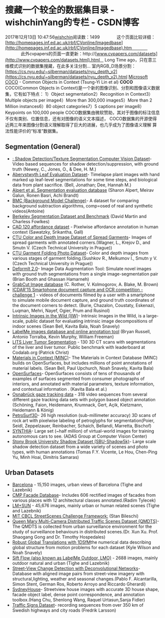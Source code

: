 # 搜藏一个较全的数据集目录 - wishchinYang的专栏 - CSDN博客
2017年12月13日 10:47:56[wishchin](https://me.csdn.net/wishchin)阅读数：1499
             这个页面比较详细：[http://homepages.inf.ed.ac.uk/rbf/CVonline/Imagedbase](http://homepages.inf.ed.ac.uk/rbf/CVonline/Imagedbase).htm             
             此外cvpapers的页面一直更新：http://[www.cvpapers.com/datasets](http://www.cvpapers.com/datasets.html).html   
Long Time ago，只在意三维模式识别的数据集搜藏，在此多关注分割...
室内RGB_D场景分割：[https://cs.nyu.edu/~silberman/datasets/nyu_depth_v2](https://cs.nyu.edu/~silberman/datasets/nyu_depth_v2).html
[Microsoft COCO](http://mscoco.org/) - Common Objects in Context (Tsung-Yi Lin et al)
**COCO**
COCO(Common Objects in Context)是一个新的图像识别、分割和图像语义数据集，它有如下特点：
1）Object segmentation2）Recognition in Context3）Multiple objects per image4）More than 300,000 images5）More than 2 Million instances6）80 object categories7）5 captions per image8）Keypoints on 100,000 people
COCO数据集由微软赞助，其对于图像的标注信息不仅有类别、位置信息，还有对图像的语义文本描述，
COCO数据集的开源使得近两三年来图像分割语义理解取得了巨大的进展，也几乎成为了图像语义理解
算法性能评价的“标准”数据集。
## Segmentation (General)
- [: Shadow Detection/Texture Segmentation Computer Vision Dataset](http://doi.org/10.5281/zenodo.59019)- Video based sequences for shadow detection/suppression, with ground truth (Newey, C., Jones, O., & Dee, H. M.)
- [Aberystwyth Leaf Evaluation Dataset](https://doi.org/10.5281/zenodo.168158)- Timelapse plant images with hand marked up leaf-level segmentations for some time steps, and biological data from plant sacrifice. (Bell, Jonathan; Dee, Hannah M.)
- [Alpert et al. Segmentation evaluation database](http://www.wisdom.weizmann.ac.il/~vision/Seg_Evaluation_DB/index.html) (Sharon Alpert, Meirav Galun, Ronen Basri, Achi Brandt)
- [BMC (Background Model Challenge)](http://bmc.iut-auvergne.com/)- A dataset for comparing background subtraction algorithms, comp=osed of real and synthetic videos(Antoine)
- [Berkeley Segmentation Dataset and Benchmark](http://www.eecs.berkeley.edu/Research/Projects/CS/vision/bsds/) (David Martin and Charless Fowlkes)
- [CAD 120 affordance dataset](https://zenodo.org/record/495570#.WZGTYl2lilM) - Pixelwise affordance annotation in human context (Sawatzky, Srikantha, Gall)
- [CTU Color and Depth Image Dataset of Spread Garments](http://clopema.felk.cvut.cz/color_and_depth_dataset.html)- Images of spread garments with annotated corners.(Wagner, L., Krejov D., and Smutn V. (Czech Technical University in Prague))
- [CTU Garment Folding Photo Dataset](http://clopema.felk.cvut.cz/garment_folding_photo_dataset.html)- Color and depth images from various stages of garment folding.(Sushkov R., Melkumov I., Smutn y V. (Czech Technical University in Prague))
- [DeformIt 2.0](http://www.cs.sfu.ca/~hamarneh/software/DeformIt/index.html)- Image Data Augmentation Tool: Simulate novel images with ground truth segmentations from a single image-segmentation pair (Brian Booth and Ghassan Hamarneh)
- [GrabCut Image database](http://research.microsoft.com/en-us/um/cambridge/projects/visionimagevideoediting/segmentation/grabcut.htm) (C. Rother, V. Kolmogorov, A. Blake, M. Brown)
- [ICDAR'15 Smartphone document capture and OCR competition - challenge 1](http://smartdoc.univ-lr.fr) - videos of documents filmed by a user with a smartphone to simulate mobile document capture, and ground truth coordinates of the document corners to detect. (Burie, Chazalon, Coustaty, Eskenazi, Luqman, Mehri, Nayef, Ogier, Prum and Rusinol)
- [Intrinsic Images in the Wild (IIW)](http://opensurfaces.cs.cornell.edu/publications/intrinsic/)- Intrinsic Images in the Wild, is a large-scale, public dataset for evaluating intrinsic image decompositions of indoor scenes (Sean Bell, Kavita Bala, Noah Snavely)
- [LabelMe images database and online annotation tool](http://people.csail.mit.edu/brussell/research/LabelMe/intro.html) (Bryan Russell, Antonio Torralba, Kevin Murphy, William Freeman)
- [LITS Liver Tumor Segmentation](http://www.lits-challenge.com) - 130 3D CT scans with segmentations of the liver and liver tumor. Public benchmark with leaderboard at Codalab.org (Patrick Christ)
- [Materials in Context (MINC)](http://opensurfaces.cs.cornell.edu/publications/minc/)- The Materials in Context Database (MINC) builds on OpenSurfaces, but includes millions of point annotations of material labels. (Sean Bell, Paul Upchurch, Noah Snavely, Kavita Bala)
- [OpenSurfaces](http://opensurfaces.cs.cornell.edu/publications/opensurfaces/)- OpenSurfaces consists of tens of thousands of examples of surfaces segmented from consumer photographs of interiors, and annotated with material parameters, texture information, and contextual information . (Kavita Bala et al.)
- [Osnabrück gaze tracking data](https://ikw.uos.de/~cv/projects/mm-mkv) - 318 video sequences from several different gaze tracking data sets with polygon based object annotation (Schöning, Faion, Heidemann, Krumnack, Gert, Açik, Kietzmann, Heidemann & König)
- [PetroSurf3D](http://lrs.icg.tugraz.at/research/petroglyphsegmentation/)- 26 high resolution (sub-millimeter accuracy) 3D scans of rock art with pixelwise labeling of petroglyphs for segmentation(Poier, Seidl, Zeppelzauer, Reinbacher, Schaich, Bellandi, Marretta, Bischof)
- [SYNTHIA](http://www.synthia-dataset.net)- Large set (~half million) of virtual-world images for training autonomous cars to see. (ADAS Group at Computer Vision Center)
- [Stony Brook University Shadow Dataset (SBU-Shadow5k)](http://www3.cs.stonybrook.edu/~cvl/content/datasets/shadow_db/SBU-shadow.zip)- Large scale shadow detection dataset from a wide variety of scenes and photo types, with human annotations (Tomas F.Y. Vicente, Le Hou, Chen-Ping Yu, Minh Hoai, Dimitris Samaras)
## Urban Datasets
- [Barcelona](http://www.cs.unc.edu/~jtighe/Papers/ECCV10/) - 15,150 images, urban views of Barcelona (Tighe and Lazebnik)
- [CMP Facade Database](http://cmp.felk.cvut.cz/~tylecr1/facade/)- Includes 606 rectified images of facades from various places with 12 architectural classes annotated.(Radim Tylecek)
- [LM+SUN](http://www.cs.unc.edu/~jtighe/Papers/ECCV10/) - 45,676 images, mainly urban or human related scenes (Tighe and Lazebnik)
- [MIT CBCL StreetScenes Challenge Framework:](http://cbcl.mit.edu/software-datasets/streetscenes/) (Stan Bileschi)
- [Queen Mary Multi-Camera Distributed Traffic Scenes Dataset (QMDTS)](http://www.eecs.qmul.ac.uk/~xx302/ProjectPage/TCSVT_15/index.html)- The QMDTS is collected from urban surveillance environment for the study of surveillance behaviours in distributed scenes.(Dr. Xun Xu. Prof. Shaogang Gong and Dr. Timothy Hospedales)
- [Robust Global Translations with 1DSfM](http://www.cs.cornell.edu/projects/1dsfm/)the numerical data describing global structure from motion problems for each dataset (Kyle Wilson and Noah Snavely)
- [Sift Flow (also known as LabelMe Outdoor, LMO)](http://www.cs.unc.edu/~jtighe/Papers/ECCV10/) - 2688 images, mainly outdoor natural and urban (Tighe and Lazebnik)
- [Street-View Change Detection with Deconvolutional Networks](http://www.saistent.com/proj/RSS2016.html)- Database with aligned image pairs from street-view imagery with structural,lighting, weather and seasonal changes.(Pablo F. Alcantarilla, Simon Stent, German Ros, Roberto Arroyo and Riccardo Gherardi)
- [SydneyHouse](http://www.cs.toronto.edu/housecraft/)- Streetview house images with accurate 3D house shape, facade object label, dense point correspondence, and annotation toolbox.(Hang Chu, Shenlong Wang, Raquel Urtasun,Sanja Fidler)
- [Traffic Signs Dataset](http://www.cvl.isy.liu.se/en/research/datasets/traffic-signs-dataset/)- recording sequences from over 350 km of Swedish highways and city roads (Fredrik Larsson)
